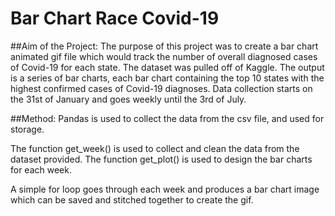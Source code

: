 # Bar Chart Race Covid-19
##Aim of the Project:
 The purpose of this project was to create a bar chart animated gif file which would track the number of overall diagnosed cases of Covid-19 for each state.
 The dataset was pulled off of Kaggle. The output is a series of bar charts, each bar chart containing the top 10 states with the highest confirmed cases of Covid-19 diagnoses.
 Data collection starts on the 31st of January and goes weekly until the 3rd of July.
 
 ##Method:
 Pandas is used to collect the data from the csv file, and used for storage.
 
 The function get_week() is used to collect and clean the data from the dataset provided.
 The function get_plot() is used to design the bar charts for each week.
 
 A simple for loop goes through each week and produces a bar chart image which can be saved and stitched together to create the gif.
